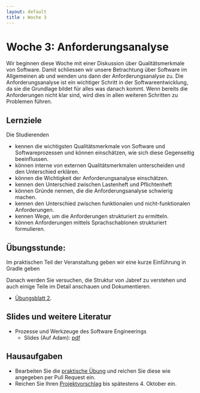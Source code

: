 ```yaml
---
layout: default
title : Woche 3
---
```


# Woche 3: Anforderungsanalyse

Wir beginnen diese Woche mit einer Diskussion über Qualitätsmerkmale von Software. Damit schliessen wir unsere Betrachtung über Software im Allgemeinen ab und wenden uns dann der Anforderungsanalyse zu. 
Die Anforderungsanalyse ist ein wichtiger Schritt in der Softwareentwicklung, da sie die Grundlage bildet für alles was danach kommt. Wenn bereits die Anforderungen nicht klar sind, wird dies in allen weiteren Schritten zu Problemen führen.

## Lernziele 

Die Studierenden

* kennen die wichtigsten Qualitätsmerkmale von Software und Softwareprozessen und können einschätzen, wie sich diese Gegenseitig beeinflussen.
* können interne von externen Qualitätsmerkmalen unterscheiden und den Unterschied erklären.
* können die Wichtigkeit der Anforderungsanalyse einschätzen.
* kennen den Unterschied zwischen Lastenheft und Pflichtenheft
* können Gründe nennen, die die Anforderungsanalyse schwierig machen.
* kennen den Unterschied zwischen funktionalen und nicht-funktionalen Anforderungen.
* kennen Wege, um die Anforderungen strukturiert zu ermitteln.
* können Anforderungen mittels Sprachschablonen strukturiert formulieren.



## Übungsstunde:

 Im praktischen Teil der Veranstaltung geben wir eine kurze Einführung in Gradle geben

Danach werden Sie versuchen, die Struktur von Jabref zu verstehen und auch einige Teile im Detail anschauen und 
Dokumentieren. 

* [Übungsblatt 2](../exercises/code-reading). 



## Slides und weitere Literatur

* Prozesse und Werkzeuge des Software Engineerings
    * Slides (Auf Adam): [pdf](../underconstruction)

## Hausaufgaben

* Bearbeiten Sie die [praktische Übung](../exercises/code-reading) und reichen Sie diese wie angegeben per Pull Request ein. 
* Reichen Sie Ihren [Projektvorschlag](../project/projektvorschlag) bis spätestens 4. Oktober ein. 
